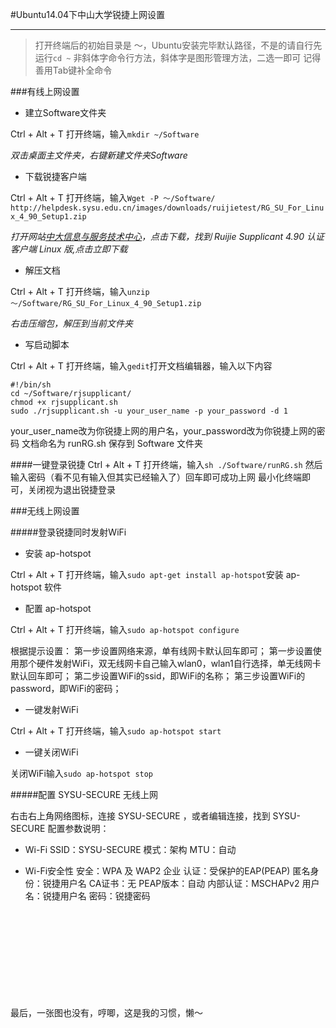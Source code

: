 #Ubuntu14.04下中山大学锐捷上网设置

----------
> 打开终端后的初始目录是 ～，Ubuntu安装完毕默认路径，不是的请自行先运行`cd ~`
> 非斜体字命令行方法，斜体字是图形管理方法，二选一即可
> 记得善用Tab键补全命令

###有线上网设置

- 建立Software文件夹

Ctrl + Alt + T 打开终端，输入`mkdir ~/Software`

*双击桌面主文件夹，右键新建文件夹Software*

- 下载锐捷客户端

Ctrl + Alt + T 打开终端，输入`Wget -P ～/Software/ http://helpdesk.sysu.edu.cn/images/downloads/ruijietest/RG_SU_For_Linux_4_90_Setup1.zip`

*打开网站[中大信息与服务技术中心](http://helpdesk.sysu.edu.cn)，点击下载，找到 Ruijie Supplicant 4.90 认证客户端 Linux 版,点击立即下载*

- 解压文档

Ctrl + Alt + T 打开终端，输入`unzip ～/Software/RG_SU_For_Linux_4_90_Setup1.zip`

*右击压缩包，解压到当前文件夹*

- 写启动脚本

Ctrl + Alt + T 打开终端，输入`gedit`打开文档编辑器，输入以下内容
```
#!/bin/sh
cd ~/Software/rjsupplicant/
chmod +x rjsupplicant.sh
sudo ./rjsupplicant.sh -u your_user_name -p your_password -d 1
```
your_user_name改为你锐捷上网的用户名，your_password改为你锐捷上网的密码
文档命名为 runRG.sh 保存到 Software 文件夹

####一键登录锐捷
Ctrl + Alt + T 打开终端，输入`sh ./Software/runRG.sh`
然后输入密码（看不见有输入但其实已经输入了）回车即可成功上网
最小化终端即可，关闭视为退出锐捷登录

###无线上网设置

#####登录锐捷同时发射WiFi

- 安装 ap-hotspot

Ctrl + Alt + T 打开终端，输入`sudo apt-get install ap-hotspot`安装 ap-hotspot 软件

- 配置 ap-hotspot

Ctrl + Alt + T 打开终端，输入`sudo ap-hotspot configure`

根据提示设置：
第一步设置网络来源，单有线网卡默认回车即可；
第一步设置使用那个硬件发射WiFi，双无线网卡自己输入wlan0，wlan1自行选择，单无线网卡默认回车即可；
第二步设置WiFi的ssid，即WiFi的名称；
第三步设置WiFi的password，即WiFi的密码；

- 一键发射WiFi

Ctrl + Alt + T 打开终端，输入`sudo ap-hotspot start`

- 一键关闭WiFi

关闭WiFi输入`sudo ap-hotspot stop`

#####配置 SYSU-SECURE 无线上网

右击右上角网络图标，连接 SYSU-SECURE ，或者编辑连接，找到 SYSU-SECURE
配置参数说明：

- Wi-Fi
SSID：SYSU-SECURE
模式：架构
MTU：自动

- Wi-Fi安全性
安全：WPA 及 WAP2 企业
认证：受保护的EAP(PEAP)
匿名身份：锐捷用户名
CA证书：无
PEAP版本：自动
内部认证：MSCHAPv2
用户名：锐捷用户名
密码：锐捷密码
<br>
<br>
<br>
<br>
<br>
<br>
<br>
<br>
<br>
最后，一张图也没有，哼唧，这是我的习惯，懒～